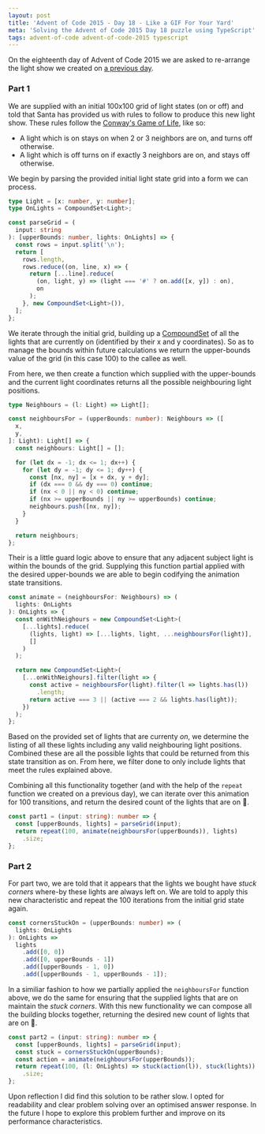 ```yaml
---
layout: post
title: 'Advent of Code 2015 - Day 18 - Like a GIF For Your Yard'
meta: 'Solving the Advent of Code 2015 Day 18 puzzle using TypeScript'
tags: advent-of-code advent-of-code-2015 typescript
---
```


On the eighteenth day of Advent of Code 2015 we are asked to re-arrange the light show we created on [a previous day](https://eddmann.com/posts/advent-of-code-2015-day-6-probably-a-fire-hazard/).

<!--more-->

### Part 1

We are supplied with an initial 100x100 grid of light states (on or off) and told that Santa has provided us with rules to follow to produce this new light show.
These rules follow the [Conway's Game of Life](https://en.wikipedia.org/wiki/Conway's_Game_of_Life), like so:

- A light which is on stays on when 2 or 3 neighbors are on, and turns off otherwise.
- A light which is off turns on if exactly 3 neighbors are on, and stays off otherwise.

We begin by parsing the provided initial light state grid into a form we can process.

```typescript
type Light = [x: number, y: number];
type OnLights = CompoundSet<Light>;

const parseGrid = (
  input: string
): [upperBounds: number, lights: OnLights] => {
  const rows = input.split('\n');
  return [
    rows.length,
    rows.reduce((on, line, x) => {
      return [...line].reduce(
        (on, light, y) => (light === '#' ? on.add([x, y]) : on),
        on
      );
    }, new CompoundSet<Light>()),
  ];
};
```

We iterate through the initial grid, building up a [CompoundSet](https://eddmann.com/posts/implementing-a-compound-set-in-typescript/) of all the lights that are currently on (identified by their x and y coordinates).
So as to manage the bounds within future calculations we return the upper-bounds value of the grid (in this case 100) to the callee as well.

From here, we then create a function which supplied with the upper-bounds and the current light coordinates returns all the possible neighbouring light positions.

```typescript
type Neighbours = (l: Light) => Light[];

const neighboursFor = (upperBounds: number): Neighbours => ([
  x,
  y,
]: Light): Light[] => {
  const neighbours: Light[] = [];

  for (let dx = -1; dx <= 1; dx++) {
    for (let dy = -1; dy <= 1; dy++) {
      const [nx, ny] = [x + dx, y + dy];
      if (dx === 0 && dy === 0) continue;
      if (nx < 0 || ny < 0) continue;
      if (nx >= upperBounds || ny >= upperBounds) continue;
      neighbours.push([nx, ny]);
    }
  }

  return neighbours;
};
```

Their is a little guard logic above to ensure that any adjacent subject light is within the bounds of the grid.
Supplying this function partial applied with the desired upper-bounds we are able to begin codifying the animation state transitions.

```typescript
const animate = (neighboursFor: Neighbours) => (
  lights: OnLights
): OnLights => {
  const onWithNeighours = new CompoundSet<Light>(
    [...lights].reduce(
      (lights, light) => [...lights, light, ...neighboursFor(light)],
      []
    )
  );

  return new CompoundSet<Light>(
    [...onWithNeighours].filter(light => {
      const active = neighboursFor(light).filter(l => lights.has(l))
        .length;
      return active === 3 || (active === 2 && lights.has(light));
    })
  );
};
```

Based on the provided set of lights that are currenty _on_, we determine the listing of all these lights including any valid neighbouring light positions.
Combined these are all the possible lights that could be returned from this state transition as on.
From here, we filter done to only include lights that meet the rules explained above.

Combining all this functionality together (and with the help of the `repeat` function we created on a previous day), we can iterate over this animation for 100 transitions, and return the desired count of the lights that are on 🌟.

```typescript
const part1 = (input: string): number => {
  const [upperBounds, lights] = parseGrid(input);
  return repeat(100, animate(neighboursFor(upperBounds)), lights)
    .size;
};
```

### Part 2

For part two, we are told that it appears that the lights we bought have _stuck corners_ where-by these lights are always left on.
We are told to apply this new characteristic and repeat the 100 iterations from the initial grid state again.

```typescript
const cornersStuckOn = (upperBounds: number) => (
  lights: OnLights
): OnLights =>
  lights
    .add([0, 0])
    .add([0, upperBounds - 1])
    .add([upperBounds - 1, 0])
    .add([upperBounds - 1, upperBounds - 1]);
```

In a similiar fashion to how we partially applied the `neighboursFor` function above, we do the same for ensuring that the supplied lights that are on maintain the _stuck corners_.
With this new functionality we can compose all the building blocks together, returning the desired new count of lights that are on 🌟.

```typescript
const part2 = (input: string): number => {
  const [upperBounds, lights] = parseGrid(input);
  const stuck = cornersStuckOn(upperBounds);
  const action = animate(neighboursFor(upperBounds));
  return repeat(100, (l: OnLights) => stuck(action(l)), stuck(lights))
    .size;
};
```

Upon reflection I did find this solution to be rather slow.
I opted for readability and clear problem solving over an optimised answer response.
In the future I hope to explore this problem further and improve on its performance characteristics.
